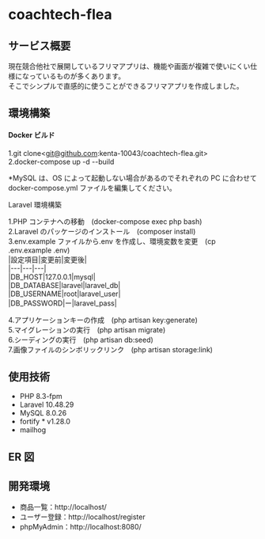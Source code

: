 # coachtech-flea

## サービス概要

現在競合他社で展開しているフリマアプリは、機能や画面が複雑で使いにくい仕様になっているものが多くあります。  
そこでシンプルで直感的に使うことができるフリマアプリを作成しました。

## 環境構築

#### Docker ビルド

1.git clone<git@github.com:kenta-10043/coachtech-flea.git>  
2.docker-compose up -d --build

\*MySQL は、OS によって起動しない場合があるのでそれぞれの PC に合わせて docker-compose.yml ファイルを編集してください。

Laravel 環境構築

1.PHP コンテナへの移動　(docker-compose exec php bash)  
2.Laravel のパッケージのインストール　(composer install)  
3.env.example ファイルから.env を作成し、環境変数を変更　(cp .env.example .env)  
 |設定項目|変更前|変更後|  
 |---|---|---|  
 |DB_HOST|127.0.0.1|mysql|  
 |DB_DATABASE|laravel|laravel_db|  
 |DB_USERNAME|root|laravel_user|  
 |DB_PASSWORD|ー|laravel_pass|

4.アプリケーションキーの作成　(php artisan key:generate)  
5.マイグレーションの実行　(php artisan migrate)  
6.シーディングの実行　(php artisan db:seed)  
7.画像ファイルのシンボリックリンク　(php artisan storage:link)

## 使用技術

- PHP 8.3-fpm
- Laravel 10.48.29
- MySQL 8.0.26
- fortify \* v1.28.0
- mailhog

## ER 図

## 開発環境

- 商品一覧：http://localhost/
- ユーザー登録：http://localhost/register
- phpMyAdmin：http://localhost:8080/
